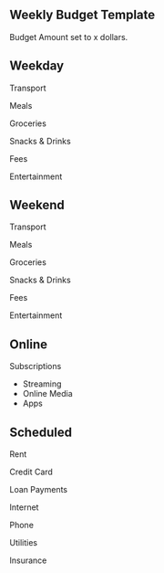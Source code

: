 Weekly Budget Template
--

Budget Amount set to x dollars.

## Weekday

Transport

Meals

Groceries

Snacks & Drinks

Fees

Entertainment

## Weekend

Transport

Meals

Groceries

Snacks & Drinks

Fees

Entertainment

## Online

Subscriptions

  - Streaming
  - Online Media
  - Apps

## Scheduled

Rent

Credit Card

Loan Payments

Internet

Phone

Utilities

Insurance



